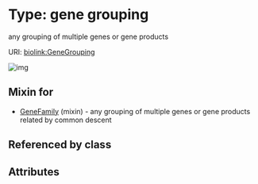 
# Type: gene grouping


any grouping of multiple genes or gene products

URI: [biolink:GeneGrouping](https://w3id.org/biolink/vocab/GeneGrouping)


![img](http://yuml.me/diagram/nofunky;dir:TB/class/[GeneFamily]uses%20-.->[GeneGrouping])

## Mixin for

 * [GeneFamily](GeneFamily.md) (mixin)  - any grouping of multiple genes or gene products related by common descent

## Referenced by class


## Attributes

